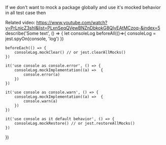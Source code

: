 If we don't want to mock a package globally and use it's mocked behavior in all test case then 

Related video: https://www.youtube.com/watch?v=PrLnicZ3shI&list=PLxnSeqQVewBNZnDbkokG8QIyEAtMCzoq-&index=5
describe('Some text', () => {
    let consoleLog
    beforeAll(()=>{
        consoleLog = jest.spyOn(console, 'log')
    })

    beforeEach(() => {
        consoleLog.mockClear() // or jest.clearAllMocks()
    })

    it('use console as console.error', () => {
        consoleLog.mockImplementation((a) =>  {
            console.error(a)
        })
    })

    it('use console as console.warn', () => {
        consoleLog.mockImplementation((a) =>  {
            console.warn(a)
        })
    })

    it('use console as it default behavior', () => {
        consoleLog.mockRestore() // or jest.restoreAllMocks()
    })
})
